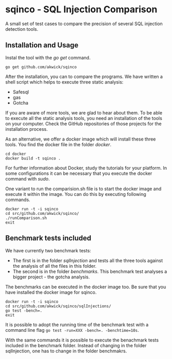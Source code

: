 # sqinco - **SQ**L **In**jection **Co**mparison

A small set of test cases to compare the precision of several SQL injection detection tools.

## Installation and Usage

Instal the tool with the *go get* command.

`` go get github.com/akwick/sqinco ``

After the installation, you can to compare the programs.
We have written a shell script which helps to execute three static analysis:
* Safesql
* gas
* Gotcha

If you are aware of more tools, we are glad to hear about them.
To be able to execute all the static analysis tools, you need an installation of the tools on your computer. Check the GitHub repositories of those projects for the installation process.

As an alternative, we offer a docker image which will install these three tools.
You find the docker file in the folder *docker*.

``` 
cd docker 
docker build -t sqinco . 
```

For further information about Docker, study the tutorials for your platform. In some configurations it can be necessary that you execute the docker command with *sudo*.

One variant to run the comparision.sh file is to start the docker image and execute it within the image. 
You can do this by executing following commands. 

```
docker run -t -i sqinco 
cd src/github.com/akwick/sqinco/
./runComparison.sh 
exit
```

## Benchmark tests included

We have currently two benchmark tests:
* The first is in the folder *sqlInjection* and tests all the three tools against the analysis of all the files in this folder.
* The second is in the folder *benchmarks*. This benchmark test analyses a bigger project - the gotcha analysis.


The benchmarks can be executed in the docker image too. Be sure that you have installed the docker image for sqinco. 

```
docker run -t -i sqinco
cd src/github.com/akwick/sqinco/sqlInjections/
go test -bench=. 
exit
```

It is possible to adopt the running time of the benchmark test with a command line flag ``go test -run=XXX -bench=. -benchtime=10s``.

With the same commands it is possible to execute the benachmark tests included in the benchmark folder. Instead of changing in the folder sqlInjection, one has to change in the folder benchmakrs.



